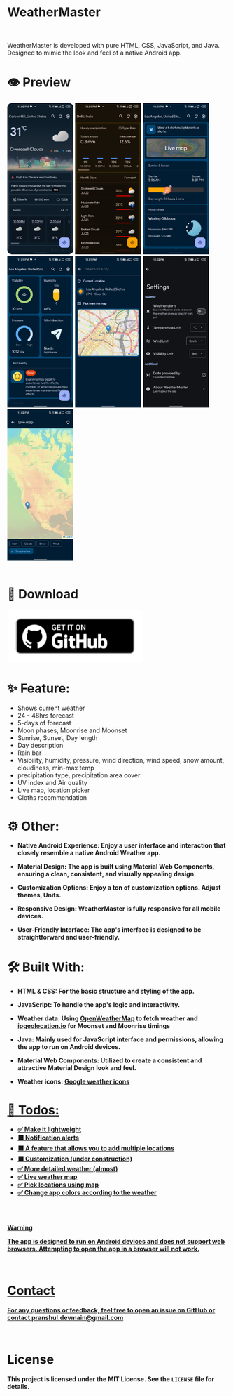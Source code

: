  # WeatherMaster 
 
<img src="https://github.com/PranshulGG/WeatherMaster/blob/master/app/src/main/assets/weather-icons/02d.svg?short_path=21e6bd2" alt="" width="150px">

WeatherMaster is developed with pure HTML, CSS, JavaScript, and Java. Designed to mimic the look and feel of a native Android app.


# 👁️ Preview

<div > 
<img alt="App image" src="screenshots/1.jpeg" width="30%" style="border-radius: 10px;">
<img alt="App image" src="screenshots/2.jpeg" width="30%">
<img alt="App image" src="screenshots/3.jpeg" width="30%">
<img alt="App image" src="screenshots/4.jpeg" width="30%">
<img alt="App image" src="screenshots/5.jpeg" width="30%">
<img alt="App image" src="screenshots/6.jpeg" width="30%">
<img alt="App image" src="screenshots/7.jpeg" width="30%">

  
</div>

<br>


# 📲 Download

<p align="left">
    <a href="https://github.com/PranshulGG/WeatherMaster/releases"><img alt="GitHub" src="https://github.com/PranshulGG/CalcMaster-A-Calculator-App/blob/master/previewed/badge_github.png" height="120"/></a>
</p>

# ✨ Feature:

 - Shows current weather
 - 24 - 48hrs forecast
 - 5-days of forecast
 - Moon phases, Moonrise and Moonset
 - Sunrise, Sunset, Day length
 - Day description
 - Rain bar
 - Visibility, humidity, pressure, wind direction, wind speed, snow amount, cloudiness, min-max temp
 - precipitation type, precipitation area cover
 - UV index and Air quality
 - Live map, location picker
 - Cloths recommendation

# ⚙️ Other:

 - <strong>Native Android Experience: </stronge>Enjoy a user interface and interaction that closely resemble a native Android Weather app.
   
 - <strong>Material Design: </stronge>The app is built using Material Web Components, ensuring a clean, consistent, and visually appealing design.

 - <strong>Customization Options: </stronge>Enjoy a ton of customization options. Adjust themes, Units.
   
 - <strong>Responsive Design: </stronge>WeatherMaster is fully responsive for all mobile devices.
   
 - <strong>User-Friendly Interface: </stronge>The app's interface is designed to be straightforward and user-friendly.


# 🛠️ Built With:

 - <strong>HTML & CSS: </stronge> For the basic structure and styling of the app.
   
 - <strong>JavaScript: </stronge>To handle the app's logic and interactivity.

 - <strong>Weather data: </stronge> Using <a href="https://openweathermap.org/">OpenWeatherMap</a> to fetch weather and <a href="https://ipgeolocation.io/">ipgeolocation.io</a> for Moonset and Moonrise timings

 - <strong>Java: </stronge>Mainly used for JavaScript interface and permissions, allowing the app to run on Android devices.
   
 - <strong>Material Web Components: </stronge>Utilized to create a consistent and attractive Material Design look and feel.

 - <strong>Weather icons</strong>: <a href="https://gitlab.com/bignutty/google-weather-icons">Google weather icons

 # 📝 Todos:
 
 - ✅ Make it lightweight
 - ⬛ Notification alerts
 - ⬛ A feature that allows you to add multiple locations
 - ⬛ Customization (under construction)
 - ✅ More detailed weather (almost)
 - ✅ Live weather map
 - ✅ Pick locations using map
 - ✅ Change app colors according to the weather
   
<br>
<br>

> [!WARNING]
> The app is designed to run on Android devices and does not support web browsers. Attempting to open the app in a browser will not work.

<br>


# Contact
For any questions or feedback, feel free to open an issue on GitHub or contact pranshul.devmain@gmail.com

<br>

# License
This project is licensed under the MIT License. See the `LICENSE` file for details.





